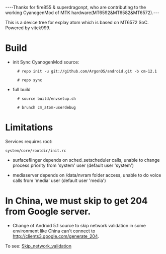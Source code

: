 ----Thanks for fire855 & superdragonpt, who are contributing to the working CyanogenMod of MTK hardware(MT6592&MT6582&MT6572).---

This is a device tree for explay atom which is based on MT6572 SoC. Powered by vitek999.
# Build

* init
  Sync CyanogenMod source:

        # repo init -u git://github.com/ArgonOS/android.git -b cm-12.1
        
        # repo sync

* full build
        
        # source build/envsetup.sh

        # brunch cm_atom-userdebug

# Limitations

Services requires root:

`system/core/rootdir/init.rc`

  * surfaceflinger depends on sched_setscheduler calls, unable to change process priority from 'system' user (default user 'system')

  * mediaserver depends on /data/nvram folder access, unable to do voice calls from 'media' user (default user 'media')

# In China, we must skip to get 204 from Google server.
  * Change of Android 5.1 source to skip network validation in some environment like China can't connect to http://clients3.google.com/generate_204. 

  To see: 
    [Skip_network_validation](http://github.com/ferhung/Skip_network_validation)
